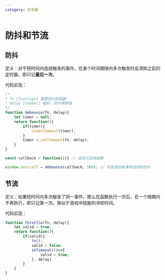 ```yaml
---
category: 浏览器
---
```


# 防抖和节流

## 防抖

定义：对于短时间内连续触发的事件，在某个时间期限内多次触发时会清除之前的定时器，即只记**最后一次**。

代码实现：
```js
/*
* fn [function] 需要防抖的函数
* delay [number] 毫秒，防抖期限值
*/
function debounce(fn, delay){
    let timer = null;
    return function(){
        if(timer){
            clearTimeout(timer);
        }
        timer = setTimeout(fn, delay);
    }
}

const callback = function(){} // 自定义回调函数

window.onscroll = debounce(callback, 500); // 实现滚动条事件回调的防抖
```

## 节流

定义：如果短时间内多次触发了同一事件，那么在函数执行一次后，在一个限期内不再执行，即只记第一次。类似于游戏中技能的冷却时间。

代码实现：
```js
function throttle(fn, delay){
    let valid = true;
    return function(){
        if(valid){
            fn();
            valid = false;
            seTimeout(()=>{
                valid = true;
            }, delay)
        }
    }
}
```